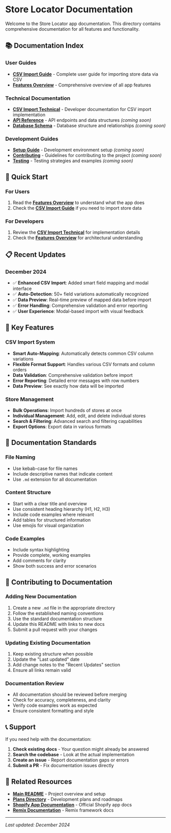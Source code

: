 # Store Locator Documentation

Welcome to the Store Locator app documentation. This directory contains comprehensive documentation for all features and functionality.

## 📚 Documentation Index

### User Guides
- **[CSV Import Guide](./csv-import-guide.md)** - Complete user guide for importing store data via CSV
- **[Features Overview](./features-overview.md)** - Comprehensive overview of all app features

### Technical Documentation
- **[CSV Import Technical](./csv-import-technical.md)** - Developer documentation for CSV import implementation
- **[API Reference](./api-reference.md)** - API endpoints and data structures *(coming soon)*
- **[Database Schema](./database-schema.md)** - Database structure and relationships *(coming soon)*

### Development Guides
- **[Setup Guide](./setup-guide.md)** - Development environment setup *(coming soon)*
- **[Contributing](./contributing.md)** - Guidelines for contributing to the project *(coming soon)*
- **[Testing](./testing.md)** - Testing strategies and examples *(coming soon)*

## 🚀 Quick Start

### For Users
1. Read the **[Features Overview](./features-overview.md)** to understand what the app does
2. Check the **[CSV Import Guide](./csv-import-guide.md)** if you need to import store data

### For Developers
1. Review the **[CSV Import Technical](./csv-import-technical.md)** for implementation details
2. Check the **[Features Overview](./features-overview.md)** for architectural understanding

## 📋 Recent Updates

### December 2024
- ✅ **Enhanced CSV Import**: Added smart field mapping and modal interface
- ✅ **Auto-Detection**: 50+ field variations automatically recognized
- ✅ **Data Preview**: Real-time preview of mapped data before import
- ✅ **Error Handling**: Comprehensive validation and error reporting
- ✅ **User Experience**: Modal-based import with visual feedback

## 🔧 Key Features

### CSV Import System
- **Smart Auto-Mapping**: Automatically detects common CSV column variations
- **Flexible Format Support**: Handles various CSV formats and column orders
- **Data Validation**: Comprehensive validation before import
- **Error Reporting**: Detailed error messages with row numbers
- **Data Preview**: See exactly how data will be imported

### Store Management
- **Bulk Operations**: Import hundreds of stores at once
- **Individual Management**: Add, edit, and delete individual stores
- **Search & Filtering**: Advanced search and filtering capabilities
- **Export Options**: Export data in various formats

## 📖 Documentation Standards

### File Naming
- Use kebab-case for file names
- Include descriptive names that indicate content
- Use `.md` extension for all documentation

### Content Structure
- Start with a clear title and overview
- Use consistent heading hierarchy (H1, H2, H3)
- Include code examples where relevant
- Add tables for structured information
- Use emojis for visual organization

### Code Examples
- Include syntax highlighting
- Provide complete, working examples
- Add comments for clarity
- Show both success and error scenarios

## 🤝 Contributing to Documentation

### Adding New Documentation
1. Create a new `.md` file in the appropriate directory
2. Follow the established naming conventions
3. Use the standard documentation structure
4. Update this README with links to new docs
5. Submit a pull request with your changes

### Updating Existing Documentation
1. Keep existing structure when possible
2. Update the "Last updated" date
3. Add change notes to the "Recent Updates" section
4. Ensure all links remain valid

### Documentation Review
- All documentation should be reviewed before merging
- Check for accuracy, completeness, and clarity
- Verify code examples work as expected
- Ensure consistent formatting and style

## 📞 Support

If you need help with the documentation:

1. **Check existing docs** - Your question might already be answered
2. **Search the codebase** - Look at the actual implementation
3. **Create an issue** - Report documentation gaps or errors
4. **Submit a PR** - Fix documentation issues directly

## 🔗 Related Resources

- **[Main README](../README.md)** - Project overview and setup
- **[Plans Directory](../plans/)** - Development plans and roadmaps
- **[Shopify App Documentation](https://shopify.dev/docs/apps)** - Official Shopify app docs
- **[Remix Documentation](https://remix.run/docs)** - Remix framework docs

---

*Last updated: December 2024* 